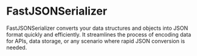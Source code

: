 # FastJSONSerializer
FastJSONSerializer converts your data structures and objects into JSON format quickly and efficiently. It streamlines the process of encoding data for APIs, data storage, or any scenario where rapid JSON conversion is needed.
